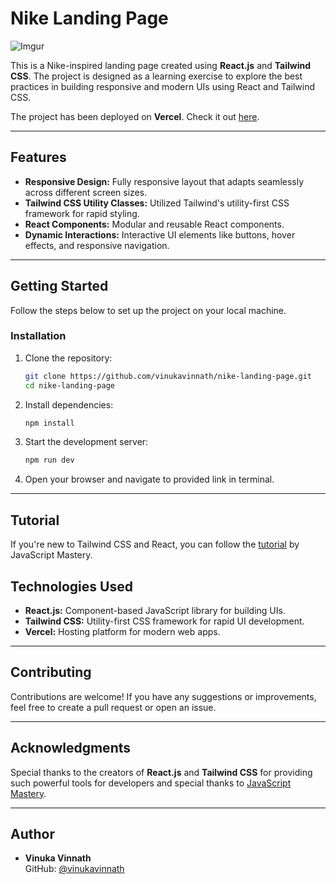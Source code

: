 # Nike Landing Page

![Imgur](https://i.imgur.com/1woKqeI.png)

This is a Nike-inspired landing page created using **React.js** and **Tailwind CSS**. The project is designed as a learning exercise to explore the best practices in building responsive and modern UIs using React and Tailwind CSS.

The project has been deployed on **Vercel**. Check it out [here](https://nike-shop-vinuka.vercel.app/).

---

## Features

- **Responsive Design:** Fully responsive layout that adapts seamlessly across different screen sizes.
- **Tailwind CSS Utility Classes:** Utilized Tailwind's utility-first CSS framework for rapid styling.
- **React Components:** Modular and reusable React components.
- **Dynamic Interactions:** Interactive UI elements like buttons, hover effects, and responsive navigation.

---

## Getting Started

Follow the steps below to set up the project on your local machine.

### Installation

1. Clone the repository:

   ```bash
   git clone https://github.com/vinukavinnath/nike-landing-page.git
   cd nike-landing-page
   ```

2. Install dependencies:

   ```bash
   npm install
   ```

3. Start the development server:

   ```bash
   npm run dev
   ```

4. Open your browser and navigate to provided link in terminal.

---

## Tutorial

If you're new to Tailwind CSS and React, you can follow the [tutorial](https://youtu.be/tS7upsfuxmo) by JavaScript Mastery.


## Technologies Used

- **React.js:** Component-based JavaScript library for building UIs.
- **Tailwind CSS:** Utility-first CSS framework for rapid UI development.
- **Vercel:** Hosting platform for modern web apps.

---

## Contributing

Contributions are welcome! If you have any suggestions or improvements, feel free to create a pull request or open an issue.

---

## Acknowledgments

Special thanks to the creators of **React.js** and **Tailwind CSS** for providing such powerful tools for developers and special thanks to [JavaScript Mastery](https://youtube.com/@javascriptmastery?si=YkXHXbXKEhoyHVF4).

---

## Author

- **Vinuka Vinnath**  
  GitHub: [@vinukavinnath](https://github.com/vinukavinnath)
